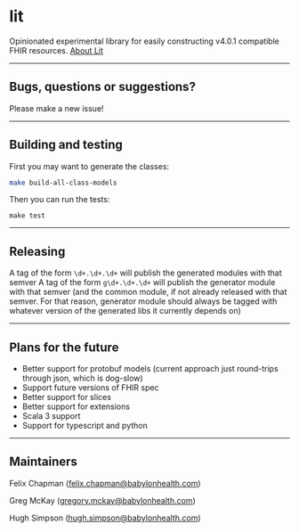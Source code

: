 # lit

Opinionated experimental library for easily constructing v4.0.1 compatible FHIR resources. [About Lit](https://github.com/babylonhealth/lit-fhir/blob/master/docs/documentation.md)

---

## Bugs, questions or suggestions?

Please make a new issue! 

---

## Building and testing

First you may want to generate the classes:

```bash
make build-all-class-models
```

Then you can run the tests:

```
make test
```

---

## Releasing

A tag of the form `\d+.\d+.\d+` will publish the generated modules with that semver
A tag of the form `g\d+.\d+.\d+` will publish the generator module with that semver (and the common module, if not already released with that semver. For that reason, generator module should always be tagged with whatever version of the generated libs it currently depends on)


---

## Plans for the future

- Better support for protobuf models (current approach just round-trips through json, which is dog-slow)
- Support future versions of FHIR spec
- Better support for slices
- Better support for extensions
- Scala 3 support
- Support for typescript and python

---


## Maintainers

Felix Chapman (felix.chapman@babylonhealth.com)

Greg McKay (gregory.mckay@babylonhealth.com)

Hugh Simpson (hugh.simpson@babylonhealth.com)
